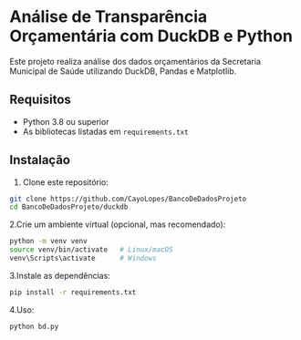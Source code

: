 # Análise de Transparência Orçamentária com DuckDB e Python

Este projeto realiza análise dos dados orçamentários da Secretaria Municipal de Saúde utilizando DuckDB, Pandas e Matplotlib.

## Requisitos

- Python 3.8 ou superior
- As bibliotecas listadas em `requirements.txt`

## Instalação

1. Clone este repositório:

```bash
git clone https://github.com/CayoLopes/BancoDeDadosProjeto
cd BancoDeDadosProjeto/duckdb
```

2.Crie um ambiente virtual (opcional, mas recomendado):

```bash
python -m venv venv
source venv/bin/activate   # Linux/macOS
venv\Scripts\activate      # Windows
```

3.Instale as dependências:

```bash
pip install -r requirements.txt
```

4.Uso:

```bash
python bd.py
```
